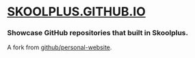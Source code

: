 # [SKOOLPLUS.GITHUB.IO](https://skoolplus.github.io)

### Showcase GitHub repositories that built in Skoolplus.

A fork from [github/personal-website](https://github.com/github/personal-website).
